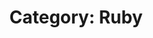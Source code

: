 ---
title: "Category: Ruby"
layout: category
permalink: /categories/ruby/
taxonomy: ruby
author_profile: true
---